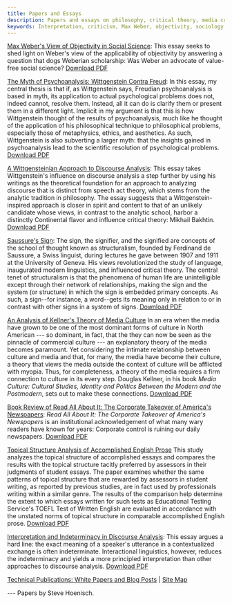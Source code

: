 ```yaml
---
title: Papers and Essays
description: Papers and essays on philosophy, critical theory, media culture, psychology, psychoanalysis, linguistics, literature, literary criticism. 
keywords: Interpretation, criticism, Max Weber, objectivity, sociology of knowledge, discourse analysis, structuralism, postmodernism, Saussure, media culture, Roland Barthes, Wittgenstein, Freud, psychoanalysis, philosophy, social science, media studies, technology
---
```


<i class="fa fa-file-text"></i> [Max Weber's View of Objectivity in Social Science](/md/weber1.html): This essay seeks to shed light on
Weber's view of the applicability of objectivity by answering a question
that dogs Weberian scholarship: Was Weber an advocate of value-free
social science? [Download PDF](/md/weber1.pdf) <i class="fa fa-file-pdf-o" aria-hidden="true"></i> 

<i class="fa fa-file-text"></i> [The Myth of Psychoanalysis: Wittgenstein Contra Freud](/md/tech.html): In this essay, my central thesis is that if, as Wittgenstein says, Freudian psychoanalysis is based in myth, its application to actual psychological problems does not, indeed cannot, resolve them. Instead, all it can do is clarify them or present them in a different light. Implicit in my argument is that this is how Wittgenstein thought of the results of psychoanalysis, much like he thought of the application of his philosophical technique to philosophical problems, especially those of metaphysics, ethics, and aesthetics. As such, Wittgenstein is also subverting a larger myth: that the insights gained in psychoanalysis lead to the scientific resolution of psychological problems. [Download PDF](/md/tech.pdf) <i class="fa fa-file-pdf-o" aria-hidden="true"></i>

<i class="fa fa-file-text"></i> [A Wittgensteinian Approach to Discourse Analysis](/da/lw_da.html): This essay takes Wittgenstein's influence on discourse analysis a step further by using his writings as the theoretical foundation for an approach to analyzing discourse that is distinct from speech act theory, which stems from the analytic tradition in philosophy. The essay suggests that a Wittgenstein-inspired approach is closer in spirit and content to that of an unlikely candidate whose views, in contrast to the analytic school, harbor a distinctly Continental flavor and influence critical theory: Mikhail Bakhtin. [Download PDF](/da/lw_da.pdf) <i class="fa fa-file-pdf-o" aria-hidden="true"></i>

<i class="fa fa-file-text"></i> [Saussure's Sign](/md/the_sign.html): The sign, the signifier, and the signified are concepts of the school of thought known as structuralism, founded by Ferdinand de Saussure, a Swiss linguist, during lectures he gave between 1907 and 1911 at the University of Geneva. His views revolutionized the study of language, inaugurated modern linguistics, and influenced critical theory. The central tenet of structuralism is that the phenomena of human life are unintelligible except through their network of relationships, making the sign and the system (or structure) in which the sign is embedded primary concepts. As such, a sign--for instance, a word--gets its meaning only in relation to or in contrast with other signs in a system of signs. [Download PDF](/md/the_sign.pdf) <i class="fa fa-file-pdf-o" aria-hidden="true"></i>

<i class="fa fa-file-text"></i> [An Analysis of Kellner's Theory of Media Culture](/md/kellner.html) In an era when the media have grown to be one of the most dominant forms of culture in North American --- so dominant, in fact, that the they can now be seen as the pinnacle of commercial culture --- an explanatory theory of the media becomes paramount. Yet considering the intimate relationship between culture and media and that, for many, the media have become their culture, a theory that views the media outside the context of culture will be afflicted with myopia. Thus, for completeness, a theory of the media requires a firm connection to culture in its every step. Douglas Kellner, in his book _Media Culture: Cultural Studies, Identity and Politics Between the Modern and the Postmodern_, sets out to make these connections. [Download PDF](/md/kellner.pdf) <i class="fa fa-file-pdf-o" aria-hidden="true"></i>

<i class="fa fa-file-text"></i> [Book Review of Read All About It: The Corporate Takeover of America's Newspapers](/md/crit1.html): *Read
All About It: The Corporate Takeover of America's Newspapers* is an
institutional acknowledgement of what many wary readers have known for
years: Corporate control is ruining our daily newspapers. [Download PDF](/md/crit1.pdf) <i class="fa fa-file-pdf-o" aria-hidden="true"></i>

<i class="fa fa-file-pdf-o" aria-hidden="true"></i> [Topical Structure Analysis of Accomplished English Prose](/da/Topical-Structure-Analysis-of-Accomplished-English-Prose.pdf) This study analyzes the topical structure of accomplished essays and compares the results with the topical structure tacitly preferred by assessors in their judgments of student essays. The paper examines whether the same patterns of topical structure that are rewarded by assessors in student writing, as reported by previous studies, are in fact used by professionals writing within a similar genre. The results of the comparison help determine the extent to which essays written for such tests as Educational Testing Service's TOEFL Test of Written English are evaluated in accordance with the unstated norms of topical structure in comparable accomplished English prose. [Download PDF](/da/Topical-Structure-Analysis-of-Accomplished-English-Prose.pdf) <i class="fa fa-file-pdf-o" aria-hidden="true"></i>

<i class="fa fa-file-text"></i> [Interpretation and Indeterminacy in Discourse Analysis](/da/da_indet.html): This essay argues a hard
line: the exact meaning of a speaker's utterance in a contextualized
exchange is often indeterminate. Interactional linguistics, however,
reduces the indeterminacy and yields a more principled interpretation
than other approaches to discourse analysis. [Download PDF](/da/da_indet.pdf) <i class="fa fa-file-pdf-o" aria-hidden="true"></i>

<i class="fa fa-file-text"></i> [Technical Publications: White Papers and Blog Posts](publications.html) | [Site Map](map.html) <i class="fa fa-sitemap" aria-hidden="true"></i>

--- Papers by Steve Hoenisch.  <i class="fa fa-coffee" aria-hidden="true"></i>







